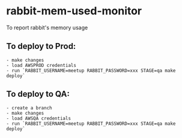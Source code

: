 # rabbit-mem-used-monitor
To report rabbit's memory usage
## To deploy to Prod:
    - make changes
    - load AWSPROD credentials
    - run `RABBIT_USERNAME=meetup RABBIT_PASSWORD=xxx STAGE=qa make deploy`
## To deploy to QA:
    - create a branch
    - make changes
    - load AWSQA credentials
    - run `RABBIT_USERNAME=meetup RABBIT_PASSWORD=xxx STAGE=qa make deploy`